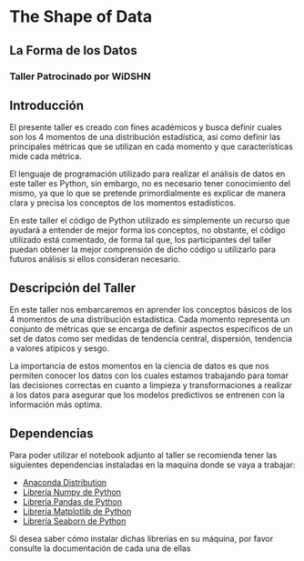# The Shape of Data
## La Forma de los Datos
### Taller Patrocinado por WiDSHN

## Introducción
El presente taller es creado con fines académicos y busca definir cuales son los 4 momentos de una distribución estadística, 
así como definir las principales métricas que se utilizan en cada momento y que características mide cada métrica.

El lenguaje de programación utilizado para realizar el análisis de datos en este taller es Python, 
sin embargo, no es necesario tener conocimiento del mismo, ya que lo que se pretende primordialmente 
es explicar de manera clara y precisa los conceptos de los momentos estadísticos. 

En este taller el código de Python utilizado es simplemente un recurso que ayudará a entender de mejor forma los conceptos, 
no obstante, el código utilizado está comentado, de forma tal que, los participantes del taller puedan obtener la mejor 
comprensión de dicho código u utilizarlo para futuros análisis si ellos consideran necesario.


## Descripción del Taller
En este taller nos embarcaremos en aprender los conceptos básicos de los 4 momentos de una distribución estadística. 
Cada momento representa un conjunto de métricas que se encarga de definir aspectos específicos de un set de datos como ser medidas de tendencia central, 
dispersión, tendencia a valores atípicos y sesgo. 

La importancia de estos momentos en la ciencia de datos es que nos permiten 
conocer los datos con los cuales estamos trabajando para tomar las decisiones correctas en cuanto a limpieza 
y transformaciones a realizar a los datos para asegurar que los modelos predictivos se entrenen con la información más optima.

## Dependencias
Para poder utilizar el notebook adjunto al taller se recomienda tener las siguientes dependencias instaladas en la maquina donde se vaya a trabajar:
-	[Anaconda Distribution]( https://www.anaconda.com/download)
-	[Librería Numpy de Python]( https://numpy.org/)
-	[Librería Pandas de Python]( https://pandas.pydata.org/)
-	[Librería Matplotlib de Python]( https://matplotlib.org/)
-	[Librería Seaborn de Python]( https://seaborn.pydata.org/)
  
Si desea saber cómo instalar dichas librerías en su máquina, por favor consulte la documentación de cada una de ellas
